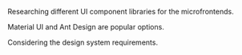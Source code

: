 Researching different UI component libraries for the microfrontends.

Material UI and Ant Design are popular options.

Considering the design system requirements.